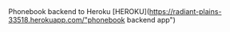 ##
Phonebook backend to Heroku
[HEROKU](https://radiant-plains-33518.herokuapp.com/"phonebook backend app")
